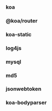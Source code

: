 ### koa
### @koa/router
### koa-static
### log4js
### mysql
### md5
### jsonwebtoken
### koa-bodyparser